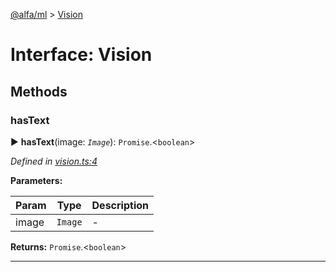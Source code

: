 [@alfa/ml](../README.md) > [Vision](../interfaces/vision.md)

# Interface: Vision

## Methods

<a id="hastext"></a>

### hasText

► **hasText**(image: _`Image`_): `Promise`.<`boolean`>

_Defined in [vision.ts:4](https://github.com/Siteimprove/alfa/blob/7447116/packages/ml/src/vision.ts#L4)_

**Parameters:**

| Param | Type    | Description |
| ----- | ------- | ----------- |
| image | `Image` | -           |

**Returns:** `Promise`.<`boolean`>

---
